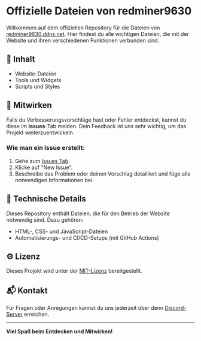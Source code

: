 # Offizielle Dateien von redminer9630

Willkommen auf dem offiziellen Repository für die Dateien von [redminer9630.ddns.net](https://redminer9630.ddns.net). Hier findest du alle wichtigen Dateien, die mit der Website und ihren verschiedenen Funktionen verbunden sind.

## 📜 Inhalt

- Website-Dateien
- Tools und Widgets
- Scripts und Styles

## 🚀 Mitwirken

Falls du Verbesserungsvorschläge hast oder Fehler entdeckst, kannst du diese im **Issues**-Tab melden. Dein Feedback ist uns sehr wichtig, um das Projekt weiterzuentwickeln.

### Wie man ein Issue erstellt:
1. Gehe zum [Issues Tab](https://github.com/redminer9630de/redminer9630de.github.io/issues).
2. Klicke auf "New Issue".
3. Beschreibe das Problem oder deinen Vorschlag detailliert und füge alle notwendigen Informationen bei.

## 🔧 Technische Details

Dieses Repository enthält Dateien, die für den Betrieb der Website notwendig sind. Dazu gehören:
- HTML-, CSS- und JavaScript-Dateien
- Automatisierungs- und CI/CD-Setups (mit GitHub Actions)

## ⚙️ Lizenz

Dieses Projekt wird unter der [MIT-Lizenz](LICENSE) bereitgestellt.

## 📬 Kontakt

Für Fragen oder Anregungen kannst du uns jederzeit über denn [Discord-Server](https://discord.com/invite/uRNX47tYrX) erreichen.

---

**Viel Spaß beim Entdecken und Mitwirken!**

